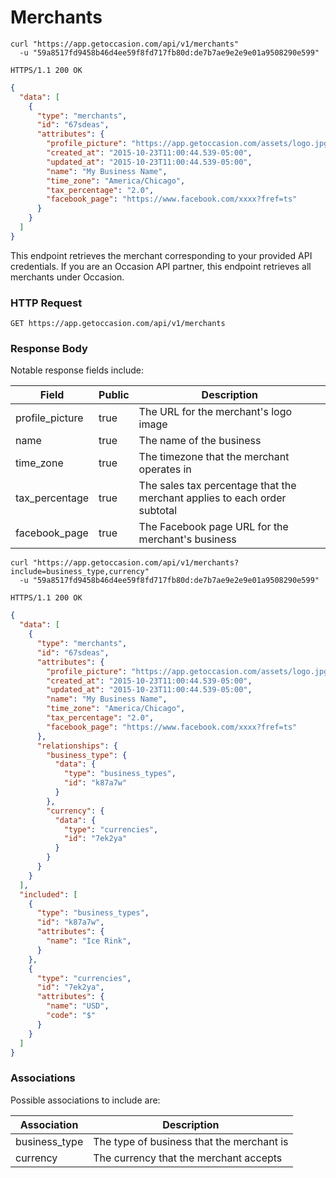 # Merchants

```shell
curl "https://app.getoccasion.com/api/v1/merchants"
  -u "59a8517fd9458b46d4ee59f8fd717fb80d:de7b7ae9e2e9e01a9508290e599"
```

```http
HTTPS/1.1 200 OK
```

```json
{
  "data": [
    {
      "type": "merchants",
      "id": "67sdeas",
      "attributes": {
        "profile_picture": "https://app.getoccasion.com/assets/logo.jpg",
        "created_at": "2015-10-23T11:00:44.539-05:00",
        "updated_at": "2015-10-23T11:00:44.539-05:00",
        "name": "My Business Name",
        "time_zone": "America/Chicago",
        "tax_percentage": "2.0",
        "facebook_page": "https://www.facebook.com/xxxx?fref=ts"
      }
    }
  ]
}
```

This endpoint retrieves the merchant corresponding to your provided API credentials. If you are an Occasion API partner, this endpoint retrieves all merchants under Occasion.

### HTTP Request

`GET https://app.getoccasion.com/api/v1/merchants`

### Response Body

Notable response fields include:

Field | Public | Description
----- | ------ | -----------
profile_picture | true | The URL for the merchant's logo image
name | true | The name of the business
time_zone | true | The timezone that the merchant operates in
tax_percentage | true | The sales tax percentage that the merchant applies to each order subtotal
facebook_page | true | The Facebook page URL for the merchant's business

```shell
curl "https://app.getoccasion.com/api/v1/merchants?include=business_type,currency"
  -u "59a8517fd9458b46d4ee59f8fd717fb80d:de7b7ae9e2e9e01a9508290e599"
```

```http
HTTPS/1.1 200 OK
```

```json
{
  "data": [
    {
      "type": "merchants",
      "id": "67sdeas",
      "attributes": {
        "profile_picture": "https://app.getoccasion.com/assets/logo.jpg",
        "created_at": "2015-10-23T11:00:44.539-05:00",
        "updated_at": "2015-10-23T11:00:44.539-05:00",
        "name": "My Business Name",
        "time_zone": "America/Chicago",
        "tax_percentage": "2.0",
        "facebook_page": "https://www.facebook.com/xxxx?fref=ts"
      },
      "relationships": {
        "business_type": {
          "data": {
            "type": "business_types",
            "id": "k87a7w"
          }
        },
        "currency": {
          "data": {
            "type": "currencies",
            "id": "7ek2ya"
          }
        }
      }
    }
  ],
  "included": [
    {
      "type": "business_types",
      "id": "k87a7w",
      "attributes": {
        "name": "Ice Rink",
      }
    },
    {
      "type": "currencies",
      "id": "7ek2ya",
      "attributes": {
        "name": "USD",
        "code": "$"
      }
    }
  ]
}
```

### Associations

Possible associations to include are:

Association | Description
----------- | -----------
business_type | The type of business that the merchant is
currency | The currency that the merchant accepts
